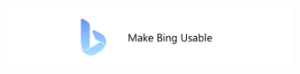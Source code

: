 <img src="https://github.com/DarkPhoenix2704/fixBing/blob/main/promo/Social%20Preview.png?raw=true">
